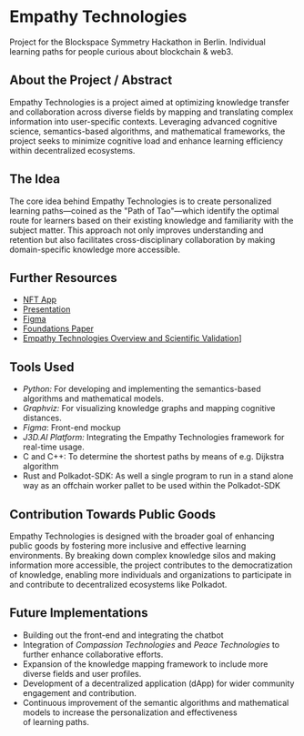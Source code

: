 # Empathy Technologies

Project for the Blockspace Symmetry Hackathon in Berlin. Individual learning paths for people curious about blockchain & web3.

## About the Project / Abstract

Empathy Technologies is a project aimed at optimizing knowledge transfer and collaboration across diverse fields by mapping and translating complex information into user-specific contexts. Leveraging advanced cognitive science, semantics-based algorithms, and mathematical frameworks, the project seeks to minimize cognitive load and enhance learning efficiency within decentralized ecosystems.

## The Idea

The core idea behind Empathy Technologies is to create personalized learning paths—coined as the "Path of Tao"—which identify the optimal route for learners based on their existing knowledge and familiarity with the subject matter. This approach not only improves understanding and retention but also facilitates cross-disciplinary collaboration by making domain-specific knowledge more accessible.

## Further Resources

-  [NFT App](https://fly.storage.tigris.dev/summer-dust-1907/app/index.html)
-  [Presentation](https://www.canva.com/design/DAGOd680kCE/CIw3fPEoWmXc5946PZD69A/edit?utm_content=DAGOd680kCE&utm_campaign=designshare&utm_medium=link2&utm_source=sharebutton)
-  [Figma](https://www.figma.com/design/Y8kZM8UnarhOteoPDy10vC/empathy-technologies-mockup?node-id=0-1&t=X9EkY0vObSu4LZYu-1)
-  [ Foundations Paper](https://docs.google.com/document/d/1MCrJcOvVtQ7ZEGNEibEpj5ZUrBDh37fGLZAuS8LnsMM/edit?usp=sharing)
-  [Empathy Technologies Overview and Scientific Validation](https://docs.google.com/document/d/1qQBbzY4mbjBSnqHVDtE7XsZNjlnuGw78p6dDgrylmAU/edit?usp=sharing)]



## Tools Used

-   _Python:_ For developing and implementing the semantics-based algorithms and mathematical models.
-   _Graphviz:_ For visualizing knowledge graphs and mapping cognitive distances.
-   _Figma_: Front-end mockup
-   _J3D.AI Platform:_ Integrating the Empathy Technologies framework for real-time usage.
-   C and C++: To determine the shortest paths by means of e.g. Dijkstra algorithm
-   Rust and Polkadot-SDK: As well a single program to run in a stand alone way as an offchain worker pallet to be used within the Polkadot-SDK

## Contribution Towards Public Goods

Empathy Technologies is designed with the broader goal of enhancing public goods by fostering more inclusive and effective learning environments. By breaking down complex knowledge silos and making information more accessible, the project contributes to the democratization of knowledge, enabling more individuals and organizations to participate in and contribute to decentralized ecosystems like Polkadot.

## Future Implementations

-   Building out the front-end and integrating the chatbot
-   Integration of _Compassion Technologies_ and _Peace Technologies_ to further enhance collaborative efforts.
-   Expansion of the knowledge mapping framework to include more diverse fields and user profiles.
-   Development of a decentralized application (dApp) for wider community engagement and contribution.
-   Continuous improvement of the semantic algorithms and mathematical models to increase the personalization and effectiveness of learning paths.

